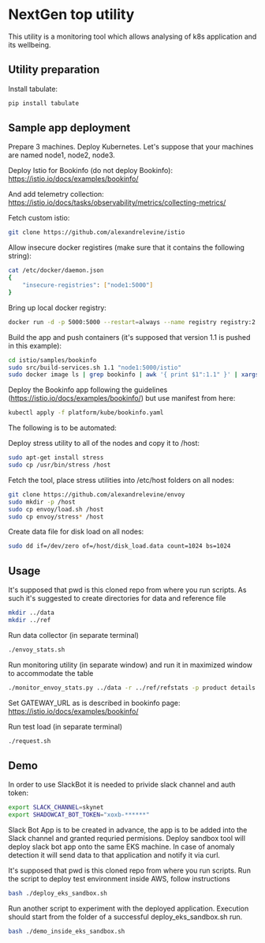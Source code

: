 # NextGen top utility

This utility is a monitoring tool which allows analysing of k8s application and its wellbeing.

## Utility preparation

Install tabulate:

``` bash
pip install tabulate
```

## Sample app deployment

Prepare 3 machines. Deploy Kubernetes. Let's suppose that your machines are named node1, node2, node3.

Deploy Istio for Bookinfo (do not deploy Bookinfo):
https://istio.io/docs/examples/bookinfo/

And add telemetry collection:
https://istio.io/docs/tasks/observability/metrics/collecting-metrics/

Fetch custom istio:

``` bash
git clone https://github.com/alexandrelevine/istio
```

Allow insecure docker registires (make sure that it contains the following string):

``` bash
cat /etc/docker/daemon.json
{
    "insecure-registries": ["node1:5000"]
}
```

Bring up local docker registry:

``` bash
docker run -d -p 5000:5000 --restart=always --name registry registry:2
```

Build the app and push containers (it's supposed that version 1.1 is pushed in this example):

``` bash
cd istio/samples/bookinfo
sudo src/build-services.sh 1.1 "node1:5000/istio"
sudo docker image ls | grep bookinfo | awk '{ print $1":1.1" }' | xargs -n 1 sudo docker push
```

Deploy the Bookinfo app following the guidelines (https://istio.io/docs/examples/bookinfo/) but use manifest from here:

``` bash
kubectl apply -f platform/kube/bookinfo.yaml
```

The following is to be automated:

Deploy stress utility to all of the nodes and copy it to /host:

``` bash
sudo apt-get install stress
sudo cp /usr/bin/stress /host
```

Fetch the tool, place stress utilities into /etc/host folders on all nodes:

``` bash
git clone https://github.com/alexandrelevine/envoy
sudo mkdir -p /host
sudo cp envoy/load.sh /host
sudo cp envoy/stress* /host
```

Create data file for disk load on all nodes:

``` bash
sudo dd if=/dev/zero of=/host/disk_load.data count=1024 bs=1024
```

## Usage

It's supposed that pwd is this cloned repo from where you run scripts.
As such it's suggested to create directories for data and reference file

``` bash
mkdir ../data
mkdir ../ref
```

Run data collector (in separate terminal)

``` bash
./envoy_stats.sh
```

Run monitoring utility (in separate window) and run it in maximized window to accommodate the table

``` bash
./monitor_envoy_stats.py ../data -r ../ref/refstats -p product details ratings reviews-v1 reviews-v2 reviews-v3
```

Set GATEWAY_URL as is described in bookinfo page:
https://istio.io/docs/examples/bookinfo/

Run test load (in separate terminal)

``` bash
./request.sh
```

## Demo

In order to use SlackBot it is needed to privide slack channel and auth token:
``` bash
export SLACK_CHANNEL=skynet
export SHADOWCAT_BOT_TOKEN="xoxb-******"
```
Slack Bot App is to be created in advance, the app is to be added into the Slack channel and granted requried permisions.
Deploy sandbox tool will deploy slack bot app onto the same EKS machine.
In case of anomaly detection it will send data to that application and notify it via curl.
 
It's supposed that pwd is this cloned repo from where you run scripts.
Run the script to deploy test environment inside AWS, follow instructions

``` bash
bash ./deploy_eks_sandbox.sh
```

Run another script to experiment with the deployed application. Execution
should start from the folder of a successful deploy_eks_sandbox.sh run.

``` bash
bash ./demo_inside_eks_sandbox.sh
```
